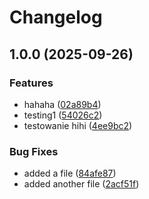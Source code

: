 # Changelog

## 1.0.0 (2025-09-26)


### Features

* hahaha ([02a89b4](https://github.com/Skczu/release-test/commit/02a89b42d8e124ac705564826d7997a7bfa71e9c))
* testing1 ([54026c2](https://github.com/Skczu/release-test/commit/54026c2fd614a436af428db939fe76db0fb4e404))
* testowanie hihi ([4ee9bc2](https://github.com/Skczu/release-test/commit/4ee9bc2e207e65c67298d3dbde2546b9b923df48))


### Bug Fixes

* added a file ([84afe87](https://github.com/Skczu/release-test/commit/84afe876d7121057efb124e16d837b78aa68fbf5))
* added another file ([2acf51f](https://github.com/Skczu/release-test/commit/2acf51f025bcf9e5a28fc9c68b9a687b33c85103))
